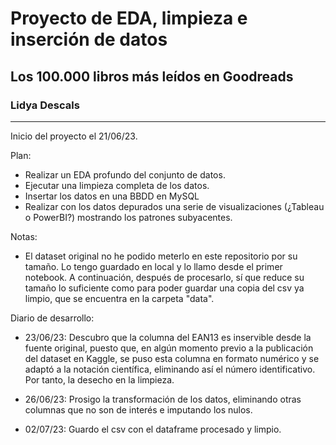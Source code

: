 # **Proyecto de EDA, limpieza e inserción de datos**
## **Los 100.000 libros más leídos en Goodreads**
### **Lidya Descals**

---

Inicio del proyecto el 21/06/23.

Plan:
 - Realizar un EDA profundo del conjunto de datos.
 - Ejecutar una limpieza completa de los datos.
 - Insertar los datos en una BBDD en MySQL
 - Realizar con los datos depurados una serie de visualizaciones (¿Tableau o PowerBI?) mostrando los patrones subyacentes.

Notas:
 - El dataset original no he podido meterlo en este repositorio por su tamaño. Lo tengo guardado en local y lo llamo desde el primer notebook. A continuación, después de procesarlo, sí que reduce su tamaño lo suficiente como para poder guardar una copia del csv ya limpio, que se encuentra en la carpeta "data".

Diario de desarrollo:

 - 23/06/23: Descubro que la columna del EAN13 es inservible desde la fuente original, puesto que, en algún momento previo a la publicación del dataset en Kaggle, se puso esta columna en formato numérico y se adaptó a la notación científica, eliminando así el número identificativo. Por tanto, la desecho en la limpieza.

 - 26/06/23: Prosigo la transformación de los datos, eliminando otras columnas que no son de interés e imputando los nulos.

 - 02/07/23: Guardo el csv con el dataframe procesado y limpio. 

   

